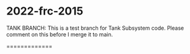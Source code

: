 2022-frc-2015
=============

TANK BRANCH: This is a test branch for Tank Subsystem code.  Please comment on this before I merge it to main.

=============

